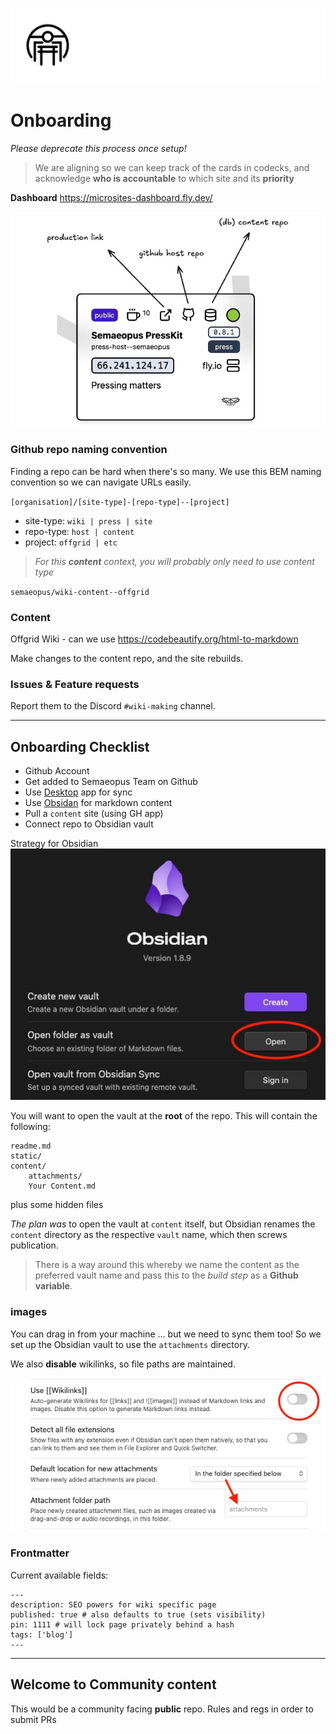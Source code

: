![Arcetypal Repo](static/archetypal-heading.jpg)

# Onboarding

_Please deprecate this process once setup!_

> We are aligning so we can keep track of the cards in codecks, and acknowledge **who is accountable** to which site and its **priority**

**Dashboard**
https://microsites-dashboard.fly.dev/

![](static/microsite-thumb-nfo.jpg)

### Github repo naming convention

Finding a repo can be hard when there's so many. We use this BEM naming convention so we can navigate URLs easily.

`[organisation]/[site-type]-[repo-type]--[project]`

- site-type: `wiki | press | site`
- repo-type: `host | content`
- project: `offgrid | etc`

> _For this **content** context, you will probably only need to use content type_

`semaeopus/wiki-content--offgrid`

### Content

Offgrid Wiki - can we use https://codebeautify.org/html-to-markdown

Make changes to the content repo, and the site rebuilds.

### Issues & Feature requests

Report them to the Discord `#wiki-making` channel.

---

## Onboarding Checklist

- Github Account
- Get added to Semaeopus Team on Github
- Use [Desktop](https://desktop.github.com/download/) app for sync
- Use [Obsidan](https://obsidian.md/) for markdown content
- Pull a `content` site (using GH app)
- Connect repo to Obsidian vault

Strategy for Obsidian
![](static/obsid-nfo.jpg)

You will want to open the vault at the **root** of the repo.
This will contain the following:

```
readme.md
static/
content/
	attachments/
	Your Content.md
```

plus some hidden files

_The plan was_ to open the vault at `content` itself, but Obsidian renames the `content` directory as the respective `vault` name, which then screws publication.

> There is a way around this whereby we name the content as the preferred vault name and pass this to the _build step_ as a **Github variable**.

### images

You can drag in from your machine ... but we need to sync them too!
So we set up the Obsidian vault to use the `attachments` directory.

We also **disable** wikilinks, so file paths are maintained.

![](static/settings.jpg)

### Frontmatter

Current available fields:

```
---
description: SEO powers for wiki specific page
published: true # also defaults to true (sets visibility)
pin: 1111 # will lock page privately behind a hash
tags: ['blog']
---
```

---

## Welcome to Community content

This would be a community facing **public** repo.
Rules and regs in order to submit PRs

